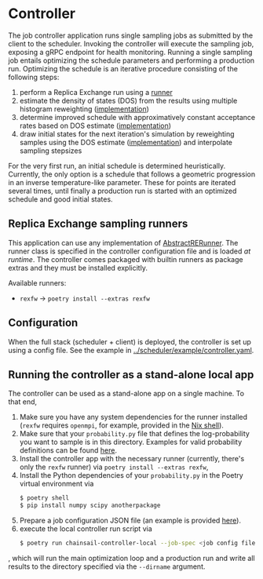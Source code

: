 # Controller

The job controller application runs single sampling jobs as submitted by the client to the scheduler. Invoking the controller
will execute the sampling job, exposing a gRPC endpoint for health monitoring.
Running a single sampling job entails optimizing the schedule parameters and performing a production run.
Optimizing the schedule is an iterative procedure consisting of the following steps:
1. perform a Replica Exchange run using a [runner](/lib/runners/)
2. estimate the density of states (DOS) from the results using multiple histogram reweighting ([implementation](../../lib/schedule_estimation/chainsail/schedule_estimation/dos_estimators.py))
3. determine improved schedule with approximatively constant acceptance rates based on DOS estimate ([implementation](../../lib/schedule_estimation/chainsail/schedule_estimation/schedule_optimizers.py))
4. draw initial states for the next iteration's simulation by reweighting samples using the DOS estimate ([implementation](./chainsail/controller/initial_setup.py)) and interpolate sampling stepsizes

For the very first run, an initial schedule is determined heuristically. Currently, the only option is a schedule that follows a geometric progression in an inverse temperature-like parameter.
These for points are iterated several times, until finally a production run is started with an optimized schedule and good initial states.

## Replica Exchange sampling runners

This application can use any implementation of [AbstractRERunner](/lib/runners/).
The runner class is specified in the controller configuration file and is loaded *at runtime*.
The controller comes packaged with builtin runners as package extras and they must be installed explicitly.

Available runners:

* `rexfw` -> `poetry install --extras rexfw`

## Configuration

When the full stack (scheduler + client) is deployed, the controller is set up using a config file.
See the example in [../scheduler/example/controller.yaml](../scheduler/example/controller.yaml).

## Running the controller as a stand-alone local app
The controller can be used as a stand-alone app on a single machine. To that end,
1. Make sure you have any system dependencies for the runner installed (`rexfw` requires `openmpi`, for example, provided in the [Nix shell](../../shell.nix)).
2. Make sure that your `probability.py` file that defines the log-probability you want to sample is in this directory. Examples for valid probability definitions can be found [here](https://github.com/tweag/chainsail-resources/tree/main/examples).
3. Install the controller app with the necessary runner (currently, there's only the `rexfw` runner) via `poetry install --extras rexfw`,
4. Install the Python dependencies of your `probability.py` in the Poetry virtual environment via
   ```bash
   $ poetry shell
   $ pip install numpy scipy anotherpackage
   ```
5. Prepare a job configuration JSON file (an example is provided [here](https://github.com/tweag/chainsail-resources/tree/main/examples/job.json)).
6. execute the local controller run script via
   ```bash
   $ poetry run chainsail-controller-local --job-spec <job config file> --dirname <some file system path>
   ```

, which will run the main optimization loop and a production run and write all results to the directory specified via the `--dirname` argument.
